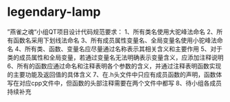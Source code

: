 # legendary-lamp
”燕雀之魂“小组QT项目设计代码规范要求：
1、所有类名使用大驼峰法命名
2、所有函数名采用下划线法命名
3、所有成员属性变量名、全局变量名使用小驼峰法命名
4、所有类、函数、变量名应尽量通过名称表示其相关含义和主要作用
5、对于类的成员属性和全局变量，若通过变量名无法明确表示变量含义，应添加注释说明
6、所有的函数应通过命名和注释表明各个参数的含义，并通过注释表明函数实现的主要功能及返回值的具体含义
7、在.h头文件中只应有成员函数的声明，函数体写在对应cpp文件中，但函数的头部注释需要在两个文件中都写
8、待小组各成员持续补充
